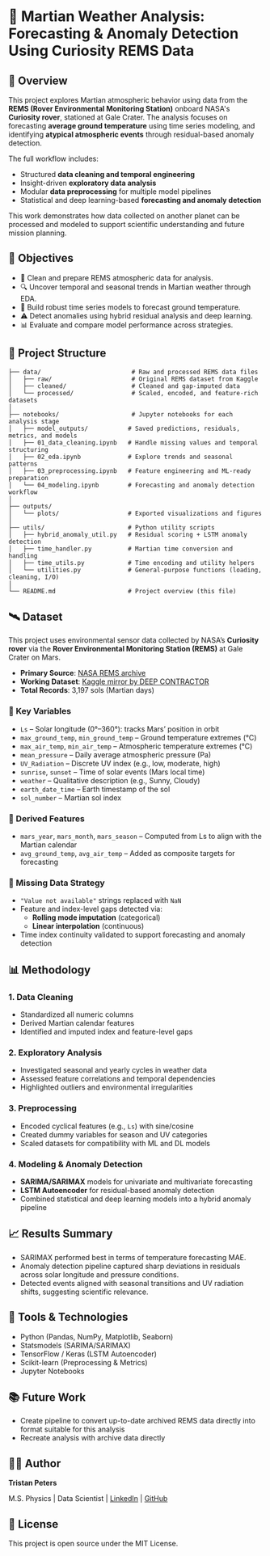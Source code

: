 
# 🌌 Martian Weather Analysis: Forecasting & Anomaly Detection Using Curiosity REMS Data

## 📖 Overview

This project explores Martian atmospheric behavior using data from the **REMS (Rover Environmental Monitoring Station)** onboard NASA's **Curiosity rover**, stationed at Gale Crater. The analysis focuses on forecasting **average ground temperature** using time series modeling, and identifying **atypical atmospheric events** through residual-based anomaly detection.

The full workflow includes:

- Structured **data cleaning and temporal engineering**
- Insight-driven **exploratory data analysis**
- Modular **data preprocessing** for multiple model pipelines
- Statistical and deep learning-based **forecasting and anomaly detection**

This work demonstrates how data collected on another planet can be processed and modeled to support scientific understanding and future mission planning.

## 🚀 Objectives

- 🧼 Clean and prepare REMS atmospheric data for analysis.
- 🔍 Uncover temporal and seasonal trends in Martian weather through EDA.
- 🧪 Build robust time series models to forecast ground temperature.
- ⚠️ Detect anomalies using hybrid residual analysis and deep learning.
- 📊 Evaluate and compare model performance across strategies.

## 📁 Project Structure

```plaintext
├── data/                         # Raw and processed REMS data files
│   ├── raw/                      # Original REMS dataset from Kaggle
│   ├── cleaned/                  # Cleaned and gap-imputed data
│   └── processed/                # Scaled, encoded, and feature-rich datasets
│
├── notebooks/                    # Jupyter notebooks for each analysis stage
│   ├── model_outputs/           # Saved predictions, residuals, metrics, and models
│   ├── 01_data_cleaning.ipynb   # Handle missing values and temporal structuring
│   ├── 02_eda.ipynb             # Explore trends and seasonal patterns
│   ├── 03_preprocessing.ipynb   # Feature engineering and ML-ready preparation
│   └── 04_modeling.ipynb        # Forecasting and anomaly detection workflow
│
├── outputs/
│   └── plots/                   # Exported visualizations and figures
│
├── utils/                       # Python utility scripts
│   ├── hybrid_anomaly_util.py   # Residual scoring + LSTM anomaly detection
│   ├── time_handler.py          # Martian time conversion and handling
│   ├── time_utils.py            # Time encoding and utility helpers
│   └── utilities.py             # General-purpose functions (loading, cleaning, I/O)
│
└── README.md                    # Project overview (this file)

```

## 🛰️ Dataset

This project uses environmental sensor data collected by NASA’s **Curiosity rover** via the **Rover Environmental Monitoring Station (REMS)** at Gale Crater on Mars.

- **Primary Source**: [NASA REMS archive](https://atmos.nmsu.edu/data_and_services/atmospheres_data/MARS/curiosity/rems.html)  
- **Working Dataset**: [Kaggle mirror by DEEP CONTRACTOR](https://www.kaggle.com/datasets/deepcontractor/mars-rover-environmental-monitoring-station/data)  
- **Total Records**: 3,197 sols (Martian days)

### 🔑 Key Variables
- `Ls` – Solar longitude (0°–360°): tracks Mars’ position in orbit
- `max_ground_temp`, `min_ground_temp` – Ground temperature extremes (°C)
- `max_air_temp`, `min_air_temp` – Atmospheric temperature extremes (°C)
- `mean_pressure` – Daily average atmospheric pressure (Pa)
- `UV_Radiation` – Discrete UV index (e.g., low, moderate, high)
- `sunrise`, `sunset` – Time of solar events (Mars local time)
- `weather` – Qualitative description (e.g., Sunny, Cloudy)
- `earth_date_time` – Earth timestamp of the sol
- `sol_number` – Martian sol index

### 🧪 Derived Features
- `mars_year`, `mars_month`, `mars_season` – Computed from Ls to align with the Martian calendar
- `avg_ground_temp`, `avg_air_temp` – Added as composite targets for forecasting

### 🧼 Missing Data Strategy
- `"Value not available"` strings replaced with `NaN`
- Feature and index-level gaps detected via:
  - **Rolling mode imputation** (categorical)
  - **Linear interpolation** (continuous)
- Time index continuity validated to support forecasting and anomaly detection

## 📊 Methodology

### 1. Data Cleaning
- Standardized all numeric columns
- Derived Martian calendar features
- Identified and imputed index and feature-level gaps

### 2. Exploratory Analysis
- Investigated seasonal and yearly cycles in weather data
- Assessed feature correlations and temporal dependencies
- Highlighted outliers and environmental irregularities

### 3. Preprocessing
- Encoded cyclical features (e.g., `Ls`) with sine/cosine
- Created dummy variables for season and UV categories
- Scaled datasets for compatibility with ML and DL models

### 4. Modeling & Anomaly Detection
- **SARIMA/SARIMAX** models for univariate and multivariate forecasting
- **LSTM Autoencoder** for residual-based anomaly detection
- Combined statistical and deep learning models into a hybrid anomaly pipeline

## 📈 Results Summary

- SARIMAX performed best in terms of temperature forecasting MAE.
- Anomaly detection pipeline captured sharp deviations in residuals across solar longitude and pressure conditions.
- Detected events aligned with seasonal transitions and UV radiation shifts, suggesting scientific relevance.

## 🧰 Tools & Technologies

- Python (Pandas, NumPy, Matplotlib, Seaborn)
- Statsmodels (SARIMA/SARIMAX)
- TensorFlow / Keras (LSTM Autoencoder)
- Scikit-learn (Preprocessing & Metrics)
- Jupyter Notebooks

## 📚 Future Work

- Create pipeline to convert up-to-date archived REMS data directly into format suitable for this analysis
- Recreate analysis with archive data directly

## 🧑‍🚀 Author

**Tristan Peters**

M.S. Physics | Data Scientist | [LinkedIn](https://www.linkedin.com/in/tristan-peters-ds/) | [GitHub](https://github.com/TristanPetersDS)

## 📄 License

This project is open source under the MIT License.
